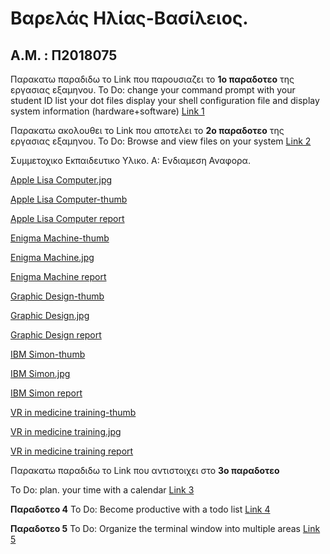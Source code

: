 # Βαρελάς Ηλίας-Βασίλειος.
## Α.Μ. : Π2018075

Παρακατω παραδιδω το Link που παρουσιαζει το **1o παραδοτεο** της εργασιας εξαμηνου.
To Do:
change your command prompt with your student ID 
list your dot files 
display your shell configuration file 
and display system information (hardware+software)
[Link 1](https://asciinema.org/a/Af10gEhnB6oI9NX52KuzKqMhC)

Παρακατω ακολουθει το Link που αποτελει το **2o παραδοτεο** της εργασιας εξαμηνου.
To Do:
Browse and view files on your system
[Link 2](https://asciinema.org/a/qXtQX4fGxPOjpyrhExUBMOwLl)

Συμμετοχικο Εκπαιδευτικο Υλικο. Α: Ενδιαμεση Αναφορα.

[Apple Lisa Computer.jpg](https://github.com/hlias31/gr/blob/gh-pages/images/Apple%20LisaComputer.jpg)

[Apple Lisa Computer-thumb](https://github.com/hlias31/gr/blob/gh-pages/images/Apple%20LisaComputer-thumb.jpg)

[Apple Lisa Computer report](https://github.com/hlias31/gr/blob/gh-pages/_gallery/Apple-Lisa-Computer.md)


[Enigma Machine-thumb](https://github.com/hlias31/gr/blob/gh-pages/images/Enigma%20Machine-thumb.jpg)

[Enigma Machine.jpg](https://github.com/hlias31/gr/blob/gh-pages/images/Enigma%20Machine.jpg)

[Enigma Machine report](https://github.com/hlias31/gr/blob/gh-pages/_gallery/Enigma-machine.md)


[Graphic Design-thumb](https://github.com/hlias31/gr/blob/gh-pages/images/Graphic%20Design-thumb.jpg)

[Graphic Design.jpg](https://github.com/hlias31/gr/blob/gh-pages/images/Graphic%20Design.JPG)

[Graphic Design report](https://github.com/hlias31/gr/blob/gh-pages/_gallery/Graphic-Design.md)


[IBM Simon-thumb](https://github.com/hlias31/gr/blob/gh-pages/images/IBM%20Simon-thumb.jpg)

[IBM Simon.jpg](https://github.com/hlias31/gr/blob/gh-pages/images/IBM%20Simon.jpg)

[IBM Simon report](https://github.com/hlias31/gr/blob/gh-pages/_gallery/IBM-simon)


[VR in medicine training-thumb](https://github.com/hlias31/gr/blob/gh-pages/images/VR%20in%20medicine%20training-thumb.jpg)

[VR in medicine training.jpg](https://github.com/hlias31/gr/blob/gh-pages/images/VR%20in%20medicine%20training.jpg)

[VR in medicine training report](https://github.com/hlias31/gr/blob/gh-pages/_gallery/VR-in-medicine-training.md)



Παρακατω παραδιδω το Link που αντιστοιχει στο **3ο παραδοτεο**

To Do: plan. your time with a calendar
[Link 3](https://asciinema.org/a/3fy5MJiFt21EJg9ngJfUpiAZe)

**Παραδοτεο 4**
To Do:  Become productive with a todo list
[Link 4](https://asciinema.org/a/KynLhjd91HglxWzINzjbMf0MU)

**Παραδοτεο 5**
To Do: Organize the terminal window into multiple areas
[Link 5](https://asciinema.org/a/LgYjbX268zAJRt2zOWMSOpLFV)
